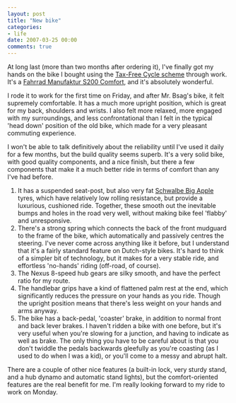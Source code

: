 ```yaml
---
layout: post
title: "New bike"
categories:
- life
date: 2007-03-25 00:00
comments: true
---
```


<p>At long last (more than two months after ordering it), I've finally got my hands on the bike I bought using the <a href="http://www.cyclescheme.co.uk/">Tax-Free Cycle scheme</a> through work. It's a <a href="http://www.fahrradmanufaktur.de/city/city.html">Fahrrad Manufaktur S200 Comfort</a>, and it's absolutely wonderful.</p>

<p>I rode it to work for the first time on Friday, and after Mr. Bsag's bike, it felt supremely comfortable. It has a much more upright position, which is great for my back, shoulders and wrists. I also felt more relaxed, more engaged with my surroundings, and less confrontational than I felt in the typical 'head down' position of the old bike, which made for a very pleasant commuting experience.</p>

<p>I won't be able to talk definitively about the reliability until I've used it daily for a few months, but the build quality seems superb. It's a very solid bike, with good quality components, and a nice finish, but there a few components that make it a much better ride in terms of comfort than any I've had before.</p>

<ol>
<li>It has a suspended seat-post, but also very fat <a href="http://www.schwalbetires.com/node/61/ok">Schwalbe Big Apple</a> tyres, which have relatively low rolling resistance, but provide a luxurious, cushioned ride. Together, these smooth out the inevitable bumps and holes in the road very well, without making bike feel 'flabby' and unresponsive.</li>
<li>There's a strong spring which connects the back of the front mudguard to the frame of the bike, which automatically and passively centres the steering. I've never come across anything like it before, but I understand that it's a fairly standard feature on Dutch-style bikes. It's hard to think of a simpler bit of technology, but it makes for a very stable ride, and effortless 'no-hands' riding (off-road, of course).</li>
<li>The Nexus 8-speed hub gears are silky smooth, and have the perfect ratio for my route.</li>
<li>The handlebar grips have a kind of flattened palm rest at the end, which significantly reduces the pressure on your hands as you ride. Though the upright position means that there's less weight on your hands and arms anyway.</li>
<li>The bike has a back-pedal, 'coaster' brake, in addition to normal front and back lever brakes. I haven't ridden a bike with one before, but it's very useful when you're slowing for a junction, and having to indicate as well as brake. The only thing you have to be careful about is that you don't twiddle the pedals backwards gleefully as you're coasting (as I used to do when I was a kid), or you'll come to a messy and abrupt halt.</li>
</ol>

<p>There are a couple of other nice features (a built-in lock, very sturdy stand, and a hub dynamo and automatic stand lights), but the comfort-oriented features are the real benefit for me. I'm really looking forward to my ride to work on Monday.</p>



